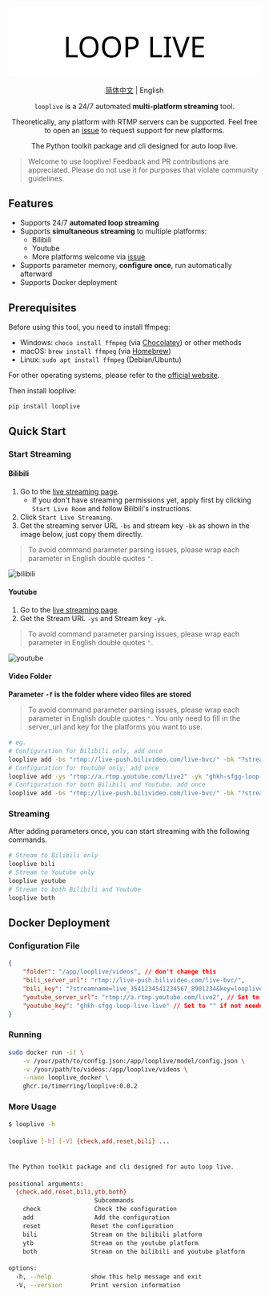 <div align="center">
  <picture>
    <source media="(prefers-color-scheme: dark)" srcset="assets/headerDark.svg" />
    <img src="assets/headerLight.svg" alt="bilitool" />
  </picture>
  <p> </p>

[简体中文](./README.md) | English

`looplive` is a 24/7 automated **multi-platform streaming** tool.

Theoretically, any platform with RTMP servers can be supported. Feel free to open an [issue](https://github.com/timerring/looplive/issues) to request support for new platforms.

The Python toolkit package and cli designed for auto loop live.

</div>

> Welcome to use looplive! Feedback and PR contributions are appreciated. Please do not use it for purposes that violate community guidelines.

## Features

- Supports 24/7 **automated loop streaming**
- Supports **simultaneous streaming** to multiple platforms: 
  - Bilibili
  - Youtube
  - More platforms welcome via [issue](https://github.com/timerring/looplive/issues)
- Supports parameter memory, **configure once**, run automatically afterward
- Supports Docker deployment

## Prerequisites

Before using this tool, you need to install ffmpeg:

- Windows: `choco install ffmpeg` (via [Chocolatey](https://chocolatey.org/)) or other methods
- macOS: `brew install ffmpeg` (via [Homebrew](https://brew.sh/))
- Linux: `sudo apt install ffmpeg` (Debian/Ubuntu)

For other operating systems, please refer to the [official website](https://ffmpeg.org/download.html).

Then install looplive:

```bash
pip install looplive
```

## Quick Start

### Start Streaming

#### Bilibili

1. Go to the [live streaming page](https://link.bilibili.com/p/center/index#/my-room/start-live).
   - If you don't have streaming permissions yet, apply first by clicking `Start Live Room` and follow Bilibili's instructions.
2. Click `Start Live Streaming`.
3. Get the streaming server URL `-bs` and stream key `-bk` as shown in the image below, just copy them directly.

> To avoid command parameter parsing issues, please wrap each parameter in English double quotes `"`.

![bilibili](https://cdn.jsdelivr.net/gh/timerring/scratchpad2023/2024/2025-03-28-22-59-03.png)

#### Youtube

1. Go to the [live streaming page](https://www.youtube.com/live_dashboard).
2. Get the Stream URL `-ys` and Stream key `-yk`.

> To avoid command parameter parsing issues, please wrap each parameter in English double quotes `"`.

![youtube](https://cdn.jsdelivr.net/gh/timerring/scratchpad2023/2024/2025-03-28-22-13-59.png)

#### Video Folder

**Parameter `-f` is the folder where video files are stored**

> To avoid command parameter parsing issues, please wrap each parameter in English double quotes `"`. You only need to fill in the server_url and key for the platforms you want to use.

```bash
# eg. 
# Configuration for Bilibili only, add once
looplive add -bs "rtmp://live-push.bilivideo.com/live-bvc/" -bk "?streamname=live_3541234541234567_8901234&key=looplivexxxxxxxxxxxxdgd&schedule=rtmp&pflag=1" -f "your/folder/path"
# Configuration for Youtube only, add once
looplive add -ys "rtmp://a.rtmp.youtube.com/live2" -yk "ghkh-sfgg-loop-live-live" -f "your/folder/path"
# Configuration for both Bilibili and Youtube, add once
looplive add -bs "rtmp://live-push.bilivideo.com/live-bvc/" -bk "?streamname=live_3541234541234567_8901234&key=looplivexxxxxxxxxxxxdgd&schedule=rtmp&pflag=1" -ys "rtmp://a.rtmp.youtube.com/live2" -yk "ghkh-sfgg-loop-live-live" -f "your/folder/path"
```

### Streaming

After adding parameters once, you can start streaming with the following commands.

```bash
# Stream to Bilibili only
looplive bili
# Stream to Youtube only
looplive youtube
# Stream to both Bilibili and Youtube
looplive both
```

## Docker Deployment

### Configuration File


```json
{
    "folder": "/app/looplive/videos", // don't change this
    "bili_server_url": "rtmp://live-push.bilivideo.com/live-bvc/",
    "bili_key": "?streamname=live_3541234541234567_8901234&key=looplivexxxxxxxxxxxxdgd&schedule=rtmp&pflag=1",
    "youtube_server_url": "rtmp://a.rtmp.youtube.com/live2", // Set to "" if not needed
    "youtube_key": "ghkh-sfgg-loop-live-live" // Set to "" if not needed
}
```

### Running

```bash
sudo docker run -it \
    -v /your/path/to/config.json:/app/looplive/model/config.json \
    -v /your/path/to/videos:/app/looplive/videos \
    --name looplive_docker \
    ghcr.io/timerring/looplive:0.0.2
```

### More Usage

```bash
$ looplive -h

looplive [-h] [-V] {check,add,reset,bili} ...


The Python toolkit package and cli designed for auto loop live.

positional arguments:
  {check,add,reset,bili,ytb,both}
                        Subcommands
    check               Check the configuration
    add                 Add the configuration
    reset              Reset the configuration
    bili               Stream on the bilibili platform
    ytb                Stream on the youtube platform
    both               Stream on the bilibili and youtube platform

options:
  -h, --help           show this help message and exit
  -V, --version        Print version information
```